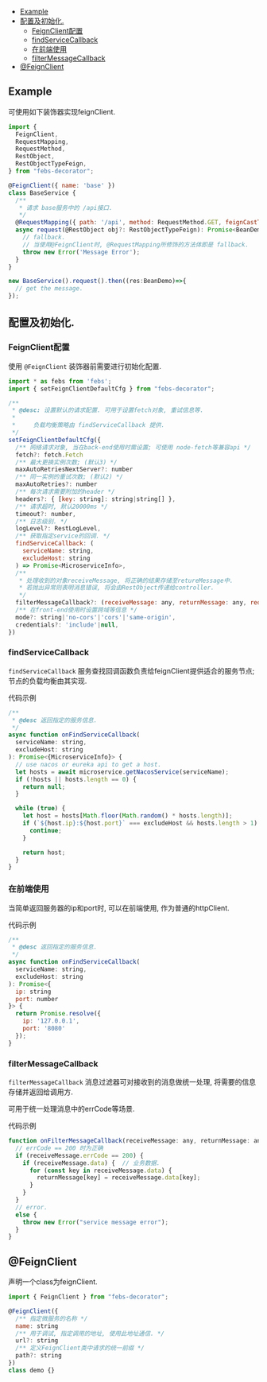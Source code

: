 
- [Example](#example)
- [配置及初始化.](#配置及初始化)
  - [FeignClient配置](#feignclient配置)
  - [findServiceCallback](#findservicecallback)
  - [在前端使用](#在前端使用)
  - [filterMessageCallback](#filtermessagecallback)
- [@FeignClient](#feignclient)

## Example

可使用如下装饰器实现feignClient.

```js
import { 
  FeignClient,
  RequestMapping, 
  RequestMethod,
  RestObject,
  RestObjectTypeFeign,
} from "febs-decorator";

@FeignClient({ name: 'base' })
class BaseService {
  /**
   * 请求 base服务中的 /api接口.
   */
  @RequestMapping({ path: '/api', method: RequestMethod.GET, feignCastType:BeanDemo })
  async request(@RestObject obj?: RestObjectTypeFeign): Promise<BeanDemo> {
    // fallback.
    // 当使用@FeignClient时, @RequestMapping所修饰的方法体即是 fallback.
    throw new Error('Message Error');
  }
}

new BaseService().request().then((res:BeanDemo)=>{
  // get the message.
});
```

## 配置及初始化.

### FeignClient配置

使用 `@FeignClient` 装饰器前需要进行初始化配置.

```js
import * as febs from 'febs';
import { setFeignClientDefaultCfg } from "febs-decorator";

/**
 * @desc: 设置默认的请求配置. 可用于设置fetch对象, 重试信息等.
 *
 *     负载均衡策略由 findServiceCallback 提供.
 */
setFeignClientDefaultCfg({
  /** 网络请求对象, 当在back-end使用时需设置; 可使用 node-fetch等兼容api */
  fetch?: fetch.Fetch
  /** 最大更换实例次数; (默认3) */
  maxAutoRetriesNextServer?: number
  /** 同一实例的重试次数; (默认2) */
  maxAutoRetries?: number
  /** 每次请求需要附加的header */
  headers?: { [key: string]: string|string[] },
  /** 请求超时, 默认20000ms */
  timeout?: number,
  /** 日志级别. */
  logLevel?: RestLogLevel,
  /** 获取指定service的回调. */
  findServiceCallback: (
    serviceName: string,
    excludeHost: string
  ) => Promise<MicroserviceInfo>,
  /** 
   * 处理收到的对象receiveMessage, 将正确的结果存储至retureMessage中. 
   * 若抛出异常则表明消息错误, 将会由RestObject传递给controller.
   */
  filterMessageCallback?: (receiveMessage: any, returnMessage: any, requestService: string, requestUrl: string) => void,
  /** 在front-end使用时设置跨域等信息 */
  mode?: string|'no-cors'|'cors'|'same-origin',
  credentials?: 'include'|null,
})
```

### findServiceCallback

`findServiceCallback` 服务查找回调函数负责给feignClient提供适合的服务节点; 节点的负载均衡由其实现.

<summary>代码示例</summary>

```js
/**
 * @desc 返回指定的服务信息.
 */
async function onFindServiceCallback(
  serviceName: string,
  excludeHost: string
): Promise<{MicroserviceInfo}> {
  // use nacos or eureka api to get a host.
  let hosts = await microservice.getNacosService(serviceName);
  if (!hosts || hosts.length == 0) {
    return null;
  }

  while (true) {
    let host = hosts[Math.floor(Math.random() * hosts.length)];
    if (`${host.ip}:${host.port}` === excludeHost && hosts.length > 1) {
      continue;
    }

    return host;
  }
}
```

### 在前端使用

当简单返回服务器的ip和port时, 可以在前端使用, 作为普通的httpClient.

<summary>代码示例</summary>

```js
/**
 * @desc 返回指定的服务信息.
 */
async function onFindServiceCallback(
  serviceName: string,
  excludeHost: string
): Promise<{
  ip: string
  port: number
}> {
  return Promise.resolve({
    ip: '127.0.0.1', 
    port: '8080'
  });
}
```

### filterMessageCallback

`filterMessageCallback` 消息过滤器可对接收到的消息做统一处理, 将需要的信息存储并返回给调用方.

可用于统一处理消息中的errCode等场景.

<summary>代码示例</summary>

```js
function onFilterMessageCallback(receiveMessage: any, returnMessage: any, requestService: string, requestUrl: string) {
  // errCode == 200 时为正确
  if (receiveMessage.errCode == 200) {
    if (receiveMessage.data) {  // 业务数据.
      for (const key in receiveMessage.data) {
        returnMessage[key] = receiveMessage.data[key];
      }
    }
  }
  // error.
  else {
    throw new Error("service message error");
  }
}
```

## @FeignClient

声明一个class为feignClient.

```js
import { FeignClient } from "febs-decorator";

@FeignClient({
  /** 指定微服务的名称 */
  name: string
  /** 用于调试, 指定调用的地址, 使用此地址通信. */
  url?: string
  /** 定义FeignClient类中请求的统一前缀 */
  path?: string
})
class demo {}
```